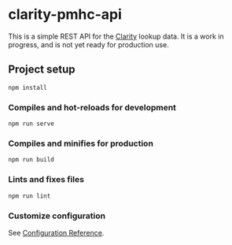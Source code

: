 # clarity-pmhc-api

This is a simple REST API for the [Clarity](https://www.clarity-pmhc.org/) lookup data. It is a work in progress, and is not yet ready for production use.
## Project setup
```
npm install
```

### Compiles and hot-reloads for development
```
npm run serve
```

### Compiles and minifies for production
```
npm run build
```

### Lints and fixes files
```
npm run lint
```

### Customize configuration
See [Configuration Reference](https://cli.vuejs.org/config/).
